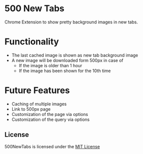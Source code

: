 # 500 New Tabs

Chrome Extension to show pretty background images in new tabs.

# Functionality

* The last cached image is shown as new tab background image
* A new image will be downloaded form 500px in case of
  * If the image is older than 1 hour
  * If the image has been shown for the 10th time 

# Future Features

* Caching of multiple images
* Link to 500px page
* Customization of the page via options
* Customization of the query via options

## License

500NewTabs is licensed under the [MIT License](https://tldrlegal.com/l/mit)
